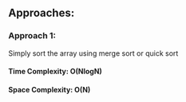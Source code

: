 <h2> Approaches: </h2>

<h3> Approach 1: </h3>
 Simply sort the array using merge sort or quick sort
 <h4> Time Complexity: O(NlogN) </h4>
 <h4> Space Complexity: O(N) </h4>
